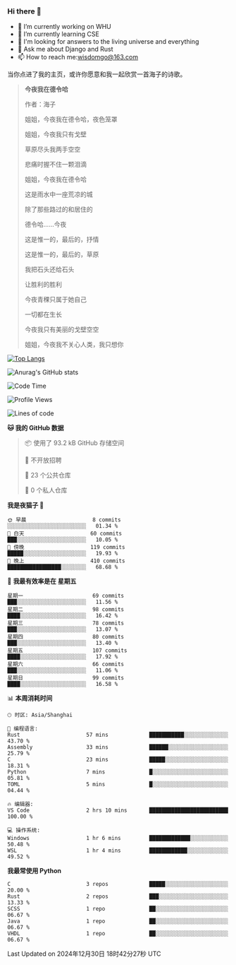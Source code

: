 ### Hi there 👋



- 🔭 I’m currently working on WHU
- 🌱 I’m currently learning CSE
- 🤔 I'm looking for answers to the living universe and everything
- 💬 Ask me about Django and Rust
- 📫 How to reach me:wisdomgo@163.com

当你点进了我的主页，或许你愿意和我一起欣赏一首海子的诗歌。

>**今夜我在德令哈**
>
>作者：海子
>
>姐姐，今夜我在德令哈，夜色笼罩
>
>姐姐，今夜我只有戈壁
>
>草原尽头我两手空空
>
>悲痛时握不住一颗泪滴
>
>姐姐，今夜我在德令哈
>
>这是雨水中一座荒凉的城
>
>除了那些路过的和居住的
>
>德令哈......今夜
>
>这是惟一的，最后的，抒情
>
>这是惟一的，最后的，草原
>
>我把石头还给石头
>
>让胜利的胜利
>
>今夜青稞只属于她自己
>
>一切都在生长
>
>今夜我只有美丽的戈壁空空
>
>姐姐，今夜我不关心人类，我只想你



[![Top Langs](https://github-readme-stats.vercel.app/api/top-langs/?username=wisdomgo&theme=onedark)](https://github.com/anuraghazra/github-readme-stats)

![Anurag's GitHub stats](https://github-readme-stats.vercel.app/api?username=wisdomgo&hide=contribs,stars&theme=synthwave)

<!--START_SECTION:waka-->
![Code Time](http://img.shields.io/badge/Code%20Time-426%20hrs%2011%20mins-blue)

![Profile Views](http://img.shields.io/badge/%E4%B8%AA%E4%BA%BA%E8%B5%84%E6%96%99%E8%A7%82%E7%9C%8B%E6%AC%A1%E6%95%B0-5-blue)

![Lines of code](https://img.shields.io/badge/%E4%BB%8E%E3%80%8CHello%20World%E3%80%8D%E8%B5%B7%E6%88%91%E5%B7%B2%E7%BB%8F%E5%86%99%E4%BA%86-639.5%20thousand%20%E8%A1%8C%E4%BB%A3%E7%A0%81-blue)

**🐱 我的 GitHub 数据** 

> 📦  使用了 93.2 kB GitHub 存储空间 
 > 
> 🚫 不开放招聘
 > 
> 📜 23 个公共仓库 
 > 
> 🔑 0 个私人仓库 
 > 
**我是夜猫子 🦉** 

```text
🌞 早晨                     8 commits           ░░░░░░░░░░░░░░░░░░░░░░░░░   01.34 % 
🌆 白天                     60 commits          ███░░░░░░░░░░░░░░░░░░░░░░   10.05 % 
🌃 傍晚                     119 commits         █████░░░░░░░░░░░░░░░░░░░░   19.93 % 
🌙 晚上                     410 commits         █████████████████░░░░░░░░   68.68 % 
```
📅 **我最有效率是在 星期五** 

```text
星期一                      69 commits          ███░░░░░░░░░░░░░░░░░░░░░░   11.56 % 
星期二                      98 commits          ████░░░░░░░░░░░░░░░░░░░░░   16.42 % 
星期三                      78 commits          ███░░░░░░░░░░░░░░░░░░░░░░   13.07 % 
星期四                      80 commits          ███░░░░░░░░░░░░░░░░░░░░░░   13.40 % 
星期五                      107 commits         ████░░░░░░░░░░░░░░░░░░░░░   17.92 % 
星期六                      66 commits          ███░░░░░░░░░░░░░░░░░░░░░░   11.06 % 
星期日                      99 commits          ████░░░░░░░░░░░░░░░░░░░░░   16.58 % 
```


📊 **本周消耗时间** 

```text
🕑︎ 时区: Asia/Shanghai

💬 编程语言: 
Rust                     57 mins             ███████████░░░░░░░░░░░░░░   43.70 % 
Assembly                 33 mins             ██████░░░░░░░░░░░░░░░░░░░   25.79 % 
C                        23 mins             █████░░░░░░░░░░░░░░░░░░░░   18.31 % 
Python                   7 mins              █░░░░░░░░░░░░░░░░░░░░░░░░   05.81 % 
TOML                     5 mins              █░░░░░░░░░░░░░░░░░░░░░░░░   04.44 % 

🔥 编辑器: 
VS Code                  2 hrs 10 mins       █████████████████████████   100.00 % 

💻 操作系统: 
Windows                  1 hr 6 mins         █████████████░░░░░░░░░░░░   50.48 % 
WSL                      1 hr 4 mins         ████████████░░░░░░░░░░░░░   49.52 % 
```

**我最常使用 Python** 

```text
C                        3 repos             █████░░░░░░░░░░░░░░░░░░░░   20.00 % 
Rust                     2 repos             ███░░░░░░░░░░░░░░░░░░░░░░   13.33 % 
SCSS                     1 repo              ██░░░░░░░░░░░░░░░░░░░░░░░   06.67 % 
Java                     1 repo              ██░░░░░░░░░░░░░░░░░░░░░░░   06.67 % 
VHDL                     1 repo              ██░░░░░░░░░░░░░░░░░░░░░░░   06.67 % 
```




 Last Updated on 2024年12月30日 18时42分27秒 UTC
<!--END_SECTION:waka-->
